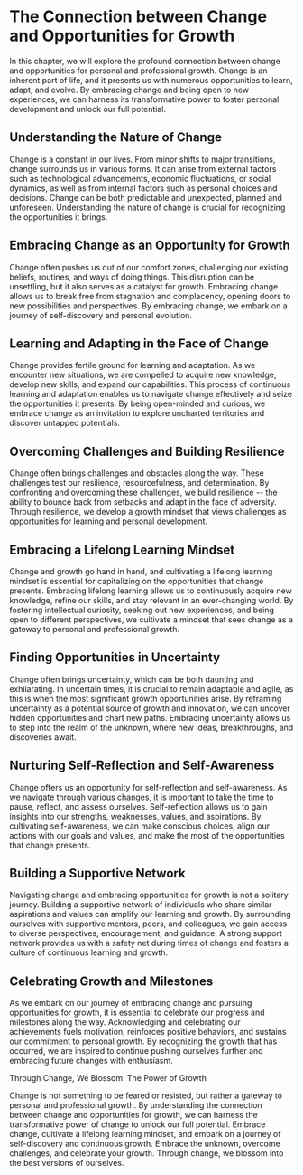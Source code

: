 The Connection between Change and Opportunities for Growth
=====================================================================

In this chapter, we will explore the profound connection between change and opportunities for personal and professional growth. Change is an inherent part of life, and it presents us with numerous opportunities to learn, adapt, and evolve. By embracing change and being open to new experiences, we can harness its transformative power to foster personal development and unlock our full potential.

**Understanding the Nature of Change**
--------------------------------------

Change is a constant in our lives. From minor shifts to major transitions, change surrounds us in various forms. It can arise from external factors such as technological advancements, economic fluctuations, or social dynamics, as well as from internal factors such as personal choices and decisions. Change can be both predictable and unexpected, planned and unforeseen. Understanding the nature of change is crucial for recognizing the opportunities it brings.

**Embracing Change as an Opportunity for Growth**
-------------------------------------------------

Change often pushes us out of our comfort zones, challenging our existing beliefs, routines, and ways of doing things. This disruption can be unsettling, but it also serves as a catalyst for growth. Embracing change allows us to break free from stagnation and complacency, opening doors to new possibilities and perspectives. By embracing change, we embark on a journey of self-discovery and personal evolution.

**Learning and Adapting in the Face of Change**
-----------------------------------------------

Change provides fertile ground for learning and adaptation. As we encounter new situations, we are compelled to acquire new knowledge, develop new skills, and expand our capabilities. This process of continuous learning and adaptation enables us to navigate change effectively and seize the opportunities it presents. By being open-minded and curious, we embrace change as an invitation to explore uncharted territories and discover untapped potentials.

**Overcoming Challenges and Building Resilience**
-------------------------------------------------

Change often brings challenges and obstacles along the way. These challenges test our resilience, resourcefulness, and determination. By confronting and overcoming these challenges, we build resilience -- the ability to bounce back from setbacks and adapt in the face of adversity. Through resilience, we develop a growth mindset that views challenges as opportunities for learning and personal development.

**Embracing a Lifelong Learning Mindset**
-----------------------------------------

Change and growth go hand in hand, and cultivating a lifelong learning mindset is essential for capitalizing on the opportunities that change presents. Embracing lifelong learning allows us to continuously acquire new knowledge, refine our skills, and stay relevant in an ever-changing world. By fostering intellectual curiosity, seeking out new experiences, and being open to different perspectives, we cultivate a mindset that sees change as a gateway to personal and professional growth.

**Finding Opportunities in Uncertainty**
----------------------------------------

Change often brings uncertainty, which can be both daunting and exhilarating. In uncertain times, it is crucial to remain adaptable and agile, as this is when the most significant growth opportunities arise. By reframing uncertainty as a potential source of growth and innovation, we can uncover hidden opportunities and chart new paths. Embracing uncertainty allows us to step into the realm of the unknown, where new ideas, breakthroughs, and discoveries await.

**Nurturing Self-Reflection and Self-Awareness**
------------------------------------------------

Change offers us an opportunity for self-reflection and self-awareness. As we navigate through various changes, it is important to take the time to pause, reflect, and assess ourselves. Self-reflection allows us to gain insights into our strengths, weaknesses, values, and aspirations. By cultivating self-awareness, we can make conscious choices, align our actions with our goals and values, and make the most of the opportunities that change presents.

**Building a Supportive Network**
---------------------------------

Navigating change and embracing opportunities for growth is not a solitary journey. Building a supportive network of individuals who share similar aspirations and values can amplify our learning and growth. By surrounding ourselves with supportive mentors, peers, and colleagues, we gain access to diverse perspectives, encouragement, and guidance. A strong support network provides us with a safety net during times of change and fosters a culture of continuous learning and growth.

**Celebrating Growth and Milestones**
-------------------------------------

As we embark on our journey of embracing change and pursuing opportunities for growth, it is essential to celebrate our progress and milestones along the way. Acknowledging and celebrating our achievements fuels motivation, reinforces positive behaviors, and sustains our commitment to personal growth. By recognizing the growth that has occurred, we are inspired to continue pushing ourselves further and embracing future changes with enthusiasm.

Through Change, We Blossom: The Power of Growth

Change is not something to be feared or resisted, but rather a gateway to personal and professional growth. By understanding the connection between change and opportunities for growth, we can harness the transformative power of change to unlock our full potential. Embrace change, cultivate a lifelong learning mindset, and embark on a journey of self-discovery and continuous growth. Embrace the unknown, overcome challenges, and celebrate your growth. Through change, we blossom into the best versions of ourselves.

